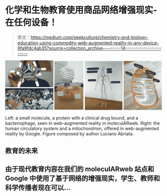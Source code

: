 # 化学和生物教育使用商品网络增强现实-在任何设备！

> 原文：<https://medium.com/geekculture/chemistry-and-biology-education-using-commodity-web-augmented-reality-in-any-device-9fa9fdc4ab35?source=collection_archive---------14----------------------->

![](img/ec8ea78e4e7ec2cab2f4d20aee7208f8.png)

Left: a small molecule, a protein with a clinical drug bound, and a bacteriophage, seen in web-augmented reality in moleculARweb. Right: the human circulatory system and a mitochondrion, offered in web-augmented reality by Google. Figure composed by author Luciano Abriata.

## 教育的未来

## 由于现代教育内容在我们的 moleculARweb 站点和 Google 中使用了基于网络的增强现实，学生、教师和科学传播者现在可以…